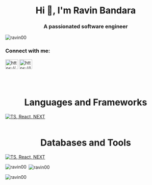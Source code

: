 <h1 align="center">Hi 👋, I'm Ravin Bandara</h1>
<h3 align="center">A passionated software engineer</h3>

<p align="left"> <img src="https://komarev.com/ghpvc/?username=ravin00&label=Profile%20views&color=0e75b6&style=flat" alt="ravin00" /> </p>

<h3 align="left">Connect with me:</h3>
<p align="left">
<a href="https://linkedin.com/in/https://www.linkedin.com/in/ravin-bandara-/" target="blank"><img align="center" src="https://raw.githubusercontent.com/rahuldkjain/github-profile-readme-generator/master/src/images/icons/Social/linked-in-alt.svg" alt="https://www.linkedin.com/in/ravin-bandara-/" height="30" width="40" /></a>
<a href="https://www.leetcode.com/https://leetcode.com/u/ravin__07/" target="blank"><img align="center" src="https://raw.githubusercontent.com/rahuldkjain/github-profile-readme-generator/master/src/images/icons/Social/leet-code.svg" alt="https://leetcode.com/u/ravin__07/" height="30" width="40" /></a>
</p>

<br><br><h1 align="center">Languages and Frameworks</h1>[![TS, React, NEXT](https://skillicons.dev/icons?i=html,css,js,tailwind,bootstrap,materialui,sass,react,nextjs,angular,ts,go,c,cpp,java,python,fastapi,spring,php,kotlin,nodejs,expressjs)]()
<br><br><h1 align="center">Databases and Tools</h1>[![TS, React, NEXT](https://skillicons.dev/icons?i=mongodb,mysql,git,github,terraform,kubernetes,docker,grafana)]()



<p><img align="left" src="https://github-readme-stats.vercel.app/api/top-langs?username=ravin00&show_icons=true&locale=en&layout=compact" alt="ravin00" /></p>

<p>&nbsp;<img align="center" src="https://github-readme-stats.vercel.app/api?username=ravin00&show_icons=true&locale=en" alt="ravin00" /></p>

<p><img align="center" src="https://github-readme-streak-stats.herokuapp.com/?user=ravin00&" alt="ravin00" /></p>
